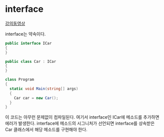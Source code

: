 # interface

[강의동영상](https://www.youtube.com/watch?v=_rXztqLMYAw)

interface는 약속이다.

```cs
public interface ICar
{
}

public class Car : ICar
{
}

class Program
{
  static void Main(string[] args)
  {
    Car car = new Car();
  }
}
```

이 코드는 아무런 문제없이 컴파일된다.
여기서 interface인 ICar에 메소드를 추가하면 에러가 발생한다.
interface에 메소드의 시그니처가 선언되면 interface를 상속받은 Car 클래스에서 해당 메소드를 구현해야 한다.
